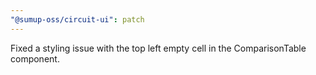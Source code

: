 ```yaml
---
"@sumup-oss/circuit-ui": patch
---
```


Fixed a styling issue with the top left empty cell in the ComparisonTable component.
